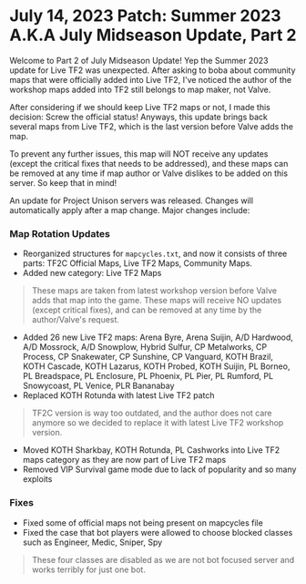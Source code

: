 # July 14, 2023 Patch: Summer 2023 A.K.A July Midseason Update, Part 2
Welcome to Part 2 of July Midseason Update! Yep the Summer 2023 update for Live TF2 was unexpected. After asking to boba about community maps that were officially added into Live TF2, I've noticed the author of the workshop maps added into TF2 still belongs to map maker, not Valve.

After considering if we should keep Live TF2 maps or not, I made this decision: Screw the official status! Anyways, this update brings back several maps from Live TF2, which is the last version before Valve adds the map.

To prevent any further issues, this map will NOT receive any updates (except the critical fixes that needs to be addressed), and these maps can be removed at any time if map author or Valve dislikes to be added on this server. So keep that in mind!

An update for Project Unison servers was released. Changes will automatically apply after a map change. Major changes include:

### Map Rotation Updates
* Reorganized structures for `mapcycles.txt`, and now it consists of three parts: TF2C Official Maps, Live TF2 Maps, Community Maps.
* Added new category: Live TF2 Maps
> These maps are taken from latest workshop version before Valve adds that map into the game. These maps will receive NO updates (except critical fixes), and can be removed at any time by the author/Valve's request.
* Added 26 new Live TF2 maps: Arena Byre, Arena Suijin, A/D Hardwood, A/D Mossrock, A/D Snowplow, Hybrid Sulfur, CP Metalworks, CP Process, CP Snakewater, CP Sunshine, CP Vanguard, KOTH Brazil, KOTH Cascade, KOTH Lazarus, KOTH Probed, KOTH Suijin, PL Borneo, PL Breadspace, PL Enclosure, PL Phoenix, PL Pier, PL Rumford, PL Snowycoast, PL Venice, PLR Bananabay
* Replaced KOTH Rotunda with latest Live TF2 patch
> TF2C version is way too outdated, and the author does not care anymore so we decided to replace it with latest Live TF2 workshop version.
* Moved KOTH Sharkbay, KOTH Rotunda, PL Cashworks into Live TF2 maps category as they are now part of Live TF2 maps
* Removed VIP Survival game mode due to lack of popularity and so many exploits

### Fixes
* Fixed some of official maps not being present on mapcycles file
* Fixed the case that bot players were allowed to choose blocked classes such as Engineer, Medic, Sniper, Spy
> These four classes are disabled as we are not bot focused server and works terribly for just one bot.
